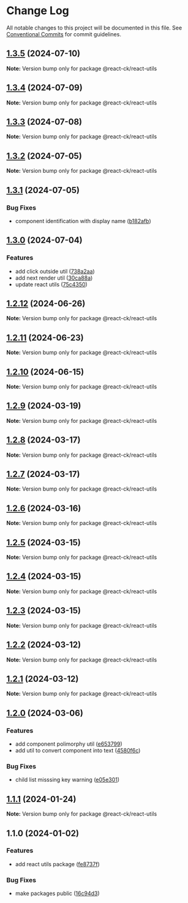 # Change Log

All notable changes to this project will be documented in this file.
See [Conventional Commits](https://conventionalcommits.org) for commit guidelines.

## [1.3.5](https://github.com/abelflopes/react-ck/compare/@react-ck/react-utils@1.3.4...@react-ck/react-utils@1.3.5) (2024-07-10)

**Note:** Version bump only for package @react-ck/react-utils





## [1.3.4](https://github.com/abelflopes/react-ck/compare/@react-ck/react-utils@1.3.3...@react-ck/react-utils@1.3.4) (2024-07-09)

**Note:** Version bump only for package @react-ck/react-utils





## [1.3.3](https://github.com/abelflopes/react-ck/compare/@react-ck/react-utils@1.3.2...@react-ck/react-utils@1.3.3) (2024-07-08)

**Note:** Version bump only for package @react-ck/react-utils





## [1.3.2](https://github.com/abelflopes/react-ck/compare/@react-ck/react-utils@1.3.1...@react-ck/react-utils@1.3.2) (2024-07-05)

**Note:** Version bump only for package @react-ck/react-utils





## [1.3.1](https://github.com/abelflopes/react-ck/compare/@react-ck/react-utils@1.3.0...@react-ck/react-utils@1.3.1) (2024-07-05)


### Bug Fixes

* component identification with display name ([b182afb](https://github.com/abelflopes/react-ck/commit/b182afb3468d0ca00d9923f05d678bc8db8492f0))



## [1.3.0](https://github.com/abelflopes/react-ck/compare/@react-ck/react-utils@1.2.12...@react-ck/react-utils@1.3.0) (2024-07-04)


### Features

* add click outside util ([738a2aa](https://github.com/abelflopes/react-ck/commit/738a2aab13db43fbe4a64f41030ec40fd6fa7074))
* add next render util ([30ca88a](https://github.com/abelflopes/react-ck/commit/30ca88a03ec1c760097331a4f48857b0d7b017d2))
* update react utils ([75c4350](https://github.com/abelflopes/react-ck/commit/75c43505ddba5382cc71e619588764abf179d84f))



## [1.2.12](https://github.com/abelflopes/react-ck/compare/@react-ck/react-utils@1.2.11...@react-ck/react-utils@1.2.12) (2024-06-26)

**Note:** Version bump only for package @react-ck/react-utils





## [1.2.11](https://github.com/abelflopes/react-ck/compare/@react-ck/react-utils@1.2.10...@react-ck/react-utils@1.2.11) (2024-06-23)

**Note:** Version bump only for package @react-ck/react-utils





## [1.2.10](https://github.com/abelflopes/react-ck/compare/@react-ck/react-utils@1.2.9...@react-ck/react-utils@1.2.10) (2024-06-15)

**Note:** Version bump only for package @react-ck/react-utils





## [1.2.9](https://github.com/abelflopes/react-ck/compare/@react-ck/react-utils@1.2.8...@react-ck/react-utils@1.2.9) (2024-03-19)

**Note:** Version bump only for package @react-ck/react-utils





## [1.2.8](https://github.com/abelflopes/react-ck/compare/@react-ck/react-utils@1.2.7...@react-ck/react-utils@1.2.8) (2024-03-17)

**Note:** Version bump only for package @react-ck/react-utils





## [1.2.7](https://github.com/abelflopes/react-ck/compare/@react-ck/react-utils@1.2.6...@react-ck/react-utils@1.2.7) (2024-03-17)

**Note:** Version bump only for package @react-ck/react-utils





## [1.2.6](https://github.com/abelflopes/react-ck/compare/@react-ck/react-utils@1.2.5...@react-ck/react-utils@1.2.6) (2024-03-16)

**Note:** Version bump only for package @react-ck/react-utils





## [1.2.5](https://github.com/abelflopes/react-ck/compare/@react-ck/react-utils@1.2.4...@react-ck/react-utils@1.2.5) (2024-03-15)

**Note:** Version bump only for package @react-ck/react-utils





## [1.2.4](https://github.com/abelflopes/react-ck/compare/@react-ck/react-utils@1.2.3...@react-ck/react-utils@1.2.4) (2024-03-15)

**Note:** Version bump only for package @react-ck/react-utils





## [1.2.3](https://github.com/abelflopes/react-ck/compare/@react-ck/react-utils@1.2.2...@react-ck/react-utils@1.2.3) (2024-03-15)

**Note:** Version bump only for package @react-ck/react-utils





## [1.2.2](https://github.com/abelflopes/react-ck/compare/@react-ck/react-utils@1.2.1...@react-ck/react-utils@1.2.2) (2024-03-12)

**Note:** Version bump only for package @react-ck/react-utils





## [1.2.1](https://github.com/abelflopes/react-ck/compare/@react-ck/react-utils@1.2.0...@react-ck/react-utils@1.2.1) (2024-03-12)

**Note:** Version bump only for package @react-ck/react-utils





## [1.2.0](https://github.com/abelflopes/react-ck/compare/@react-ck/react-utils@1.1.1...@react-ck/react-utils@1.2.0) (2024-03-06)


### Features

* add component polimorphy util ([e653799](https://github.com/abelflopes/react-ck/commit/e65379984d022ca716a3b040aae03aa65528fcaa))
* add util to convert component into text ([4580f6c](https://github.com/abelflopes/react-ck/commit/4580f6c4630d179b2dda084cfaa04c518f551efc))


### Bug Fixes

* child list misssing key warning ([e05e301](https://github.com/abelflopes/react-ck/commit/e05e3019493b01bf492aa13de775adc7891faa35))



## [1.1.1](https://github.com/abelflopes/react-ck/compare/@react-ck/react-utils@1.1.0...@react-ck/react-utils@1.1.1) (2024-01-24)

**Note:** Version bump only for package @react-ck/react-utils





## 1.1.0 (2024-01-02)


### Features

* add react utils package ([fe8737f](https://github.com/abelflopes/react-ck/commit/fe8737f2bf784a0b42111a03980112fa3d4f0795))


### Bug Fixes

* make packages public ([16c94d3](https://github.com/abelflopes/react-ck/commit/16c94d3bd288a46084896f7fa6f2be33a3609e4f))
